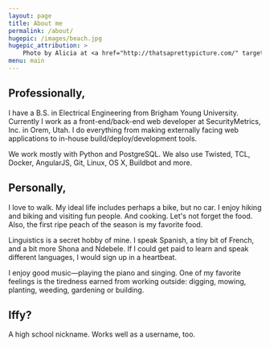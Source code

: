 ```yaml
---
layout: page
title: About me
permalink: /about/
hugepic: /images/beach.jpg
hugepic_attribution: >
    Photo by Alicia at <a href="http://thatsaprettypicture.com/" target="_blank">That's a Pretty Picture</a>
menu: main
---
```


## Professionally, ##

I have a B.S. in Electrical Engineering from Brigham Young University.  Currently I work as a front-end/back-end web developer at SecurityMetrics, Inc. in Orem, Utah.  I do everything from making externally facing web applications to in-house build/deploy/development tools.

We work mostly with Python and PostgreSQL.  We also use Twisted, TCL, Docker, AngularJS, Git, Linux, OS X, Buildbot and more.


## Personally, ##

I love to walk.  My ideal life includes perhaps a bike, but no car.  I enjoy hiking and biking and visiting fun people.  And cooking.  Let's not forget the food.  Also, the first ripe peach of the season is my favorite food.

Linguistics is a secret hobby of mine.  I speak Spanish, a tiny bit of French, and a bit more Shona and Ndebele.  If I could get paid to learn and speak different languages, I would sign up in a heartbeat.

I enjoy good music&mdash;playing the piano and singing.  One of my favorite feelings is the tiredness earned from working outside: digging, mowing, planting, weeding, gardening or building.

## Iffy? ##

A high school nickname.  Works well as a username, too.
